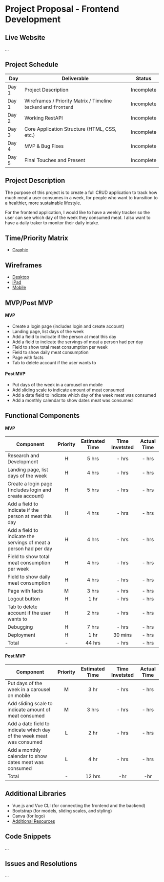 # Project Proposal - Frontend Development

## Live Website
...

## Project Schedule

|  Day | Deliverable | Status
|---|---| ---|
|Day 1| Project Description | Incomplete
|Day 1| Wireframes / Priority Matrix / Timeline `backend` and `frontend`| Incomplete
|Day 2| Working RestAPI | Incomplete
|Day 3| Core Application Structure (HTML, CSS, etc.) | Incomplete
|Day 4| MVP & Bug Fixes | Incomplete
|Day 5| Final Touches and Present | Incomplete

## Project Description
The purpose of this project is to create a full CRUD application to track how much meat a user consumes in a week, for people who want to transition to a healthier, more sustainable lifestyle.

For the frontend application, I would like to have a weekly tracker so the user can see which day of the week they consumed meat. I also want to have a daily traker to monitor their daily intake.


## Time/Priority Matrix 
- [Graphic](https://res.cloudinary.com/ds7vqqwb8/image/upload/v1600052787/Project%203%20-%20leaft/IMG_1542_gzw2vb.heic)

## Wireframes 
- [Desktop](https://res.cloudinary.com/ds7vqqwb8/image/upload/v1600050334/Project%203%20-%20leaft/Desktop_v5v1hv.png)
- [iPad](https://res.cloudinary.com/ds7vqqwb8/image/upload/v1600050334/Project%203%20-%20leaft/iPad_unsjfj.png)
- [Mobile](https://res.cloudinary.com/ds7vqqwb8/image/upload/v1600050334/Project%203%20-%20leaft/Mobile_ialxkl.png)

## MVP/Post MVP

#### MVP
- Create a login page (includes login and create account)
- Landing page, list days of the week
- Add a field to indicate if the person at meat this day
- Add a field to indicate the servings of meat a person had per day
- Field to show total meat consumption per week 
- Field to show daily meat consumption
- Page with facts
- Tab to delete account if the user wants to

#### Post MVP
- Put days of the week in a carousel on mobile
- Add sliding scale to indicate amount of meat consumed
- Add a date field to indicate which day of the week meat was consumed
- Add a monthly calendar to show dates meat was consumed 

## Functional Components

#### MVP
| Component | Priority | Estimated Time | Time Invetsted | Actual Time |
| --- | :---: |  :---: | :---: | :---: |
| Research and Development| H | 5 hrs | - hrs | - hrs |
| Landing page, list days of the week | H | 4 hrs | - hrs | - hrs |
| Create a login page (includes login and create account) | H | 5 hrs | - hrs | - hrs |
| Add a field to indicate if the person at meat this day | H | 4 hrs | - hrs | - hrs |
| Add a field to indicate the servings of meat a person had per day | H | 4 hrs | - hrs | - hrs |
| Field to show total meat consumption per week | H | 4 hrs | - hrs | - hrs |
| Field to show daily meat consumption | H | 4 hrs | - hrs | - hrs |
| Page with facts | M | 3 hrs | - hrs | - hrs |
| Logout button | H | 1 hr | - hrs | - hrs |
| Tab to delete account if the user wants to | H | 2 hrs | - hrs | - hrs |
| Debugging| H | 7 hrs | - hrs |  - hrs |
| Deployment| H | 1 hr | 30 mins | - hrs |
| Total | - | 44 hrs | - hrs | - hrs |


#### Post MVP
| Component | Priority | Estimated Time | Time Invetsted | Actual Time |
| --- | :---: |  :---: | :---: | :---: |
| Put days of the week in a carousel on mobile | M | 3 hr | - hrs | - hrs |
| Add sliding scale to indicate amount of meat consumed| M |  3 hrs | - hrs | - hrs |
| Add a date field to indicate which day of the week meat was consumed | L | 2 hr | - hrs | - hrs |
| Add a monthly calendar to show dates meat was consumed | L | 4 hr | - hrs | - hrs |
| Total | - |  12 hrs | -hr | -hr |

## Additional Libraries
- Vue.js and Vue CLI (for connecting the frontend and the backend)
- Bootstrap (for models, sliding scales, and styling)
- Canva (for logo)
- [Additional Resources](https://docs.google.com/spreadsheets/d/1laHGT9kh-9N0061Kmw5pyd3lF4BJ7Na-DrvCe5UXskQ/edit#gid=0)

## Code Snippets

...

## Issues and Resolutions
 
...

